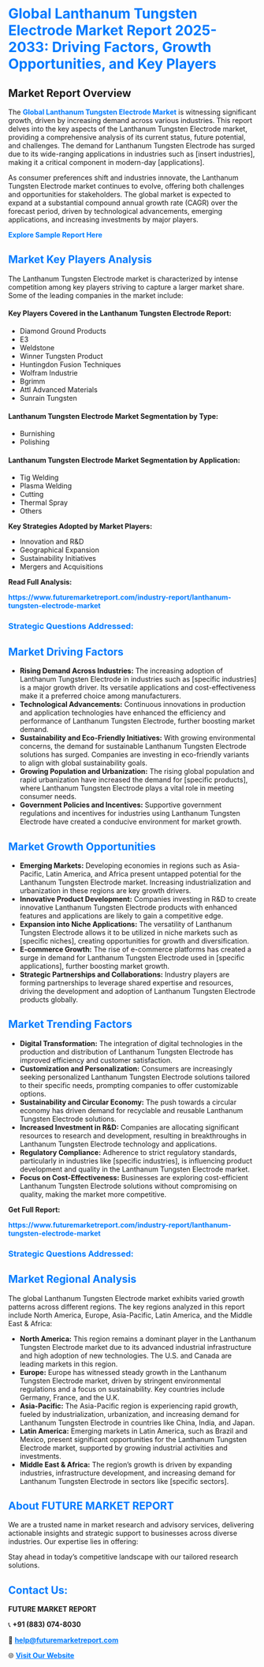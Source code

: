 <h1 style="color: #007BFF;">Global Lanthanum Tungsten Electrode Market Report 2025-2033: Driving Factors, Growth Opportunities, and Key Players</h1>

<section id="overview">
<h2>Market Report Overview</h2>
<p>The <a href="https://www.futuremarketreport.com/industry-report/lanthanum-tungsten-electrode-market" style="color: #007BFF; text-decoration: none;"><strong>Global Lanthanum Tungsten Electrode Market</strong></a> is witnessing significant growth, driven by increasing demand across various industries. This report delves into the key aspects of the Lanthanum Tungsten Electrode market, providing a comprehensive analysis of its current status, future potential, and challenges. The demand for Lanthanum Tungsten Electrode has surged due to its wide-ranging applications in industries such as [insert industries], making it a critical component in modern-day [applications].</p>
<p>As consumer preferences shift and industries innovate, the Lanthanum Tungsten Electrode market continues to evolve, offering both challenges and opportunities for stakeholders. The global market is expected to expand at a substantial compound annual growth rate (CAGR) over the forecast period, driven by technological advancements, emerging applications, and increasing investments by major players.</p>
</section>

<section id="overview">
<p><a href="https://www.futuremarketreport.com/request-sample/reportId=29558" style="color: #007BFF; text-decoration: none;"><strong>Explore Sample Report Here</strong></a></p>
</section>

<section id="key-players">
<h2 style="color: #007BFF;">Market Key Players Analysis</h2>
<p>The Lanthanum Tungsten Electrode market is characterized by intense competition among key players striving to capture a larger market share. Some of the leading companies in the market include:</p>
<h4>Key Players Covered in the Lanthanum Tungsten Electrode Report:</h4>
<ul><li>Diamond Ground Products</li><li>E3</li><li>Weldstone</li><li>Winner Tungsten Product</li><li>Huntingdon Fusion Techniques</li><li>Wolfram Industrie</li><li>Bgrimm</li><li>Attl Advanced Materials</li><li>Sunrain Tungsten</li></ul>
<h4>Lanthanum Tungsten Electrode Market Segmentation by Type:</h4>
<ul><li>Burnishing</li><li>Polishing</li></ul>

<h4>Lanthanum Tungsten Electrode Market Segmentation by Application:</h4>
<ul><li>Tig Welding</li><li>Plasma Welding</li><li>Cutting</li><li>Thermal Spray</li><li>Others</li></ul>
<p><strong>Key Strategies Adopted by Market Players:</strong></p>
<ul>
<li>Innovation and R&D</li>
<li>Geographical Expansion</li>
<li>Sustainability Initiatives</li>
<li>Mergers and Acquisitions</li>
</ul>
</section>

<section>
<p><strong>Read Full Analysis: </strong></p><a href="https://www.futuremarketreport.com/industry-report/lanthanum-tungsten-electrode-market" style="color: #007BFF; text-decoration: none;"><strong>https://www.futuremarketreport.com/industry-report/lanthanum-tungsten-electrode-market</strong></a>
<h3 style="color: #007BFF;">Strategic Questions Addressed:</h3>
</section>

<section id="driving-factors">
<h2 style="color: #007BFF;">Market Driving Factors</h2>
<ul>
<li><strong>Rising Demand Across Industries:</strong> The increasing adoption of Lanthanum Tungsten Electrode in industries such as [specific industries] is a major growth driver. Its versatile applications and cost-effectiveness make it a preferred choice among manufacturers.</li>
<li><strong>Technological Advancements:</strong> Continuous innovations in production and application technologies have enhanced the efficiency and performance of Lanthanum Tungsten Electrode, further boosting market demand.</li>
<li><strong>Sustainability and Eco-Friendly Initiatives:</strong> With growing environmental concerns, the demand for sustainable Lanthanum Tungsten Electrode solutions has surged. Companies are investing in eco-friendly variants to align with global sustainability goals.</li>
<li><strong>Growing Population and Urbanization:</strong> The rising global population and rapid urbanization have increased the demand for [specific products], where Lanthanum Tungsten Electrode plays a vital role in meeting consumer needs.</li>
<li><strong>Government Policies and Incentives:</strong> Supportive government regulations and incentives for industries using Lanthanum Tungsten Electrode have created a conducive environment for market growth.</li>
</ul>
</section>

<section id="growth-opportunities">
<h2 style="color: #007BFF;">Market Growth Opportunities</h2>
<ul>
<li><strong>Emerging Markets:</strong> Developing economies in regions such as Asia-Pacific, Latin America, and Africa present untapped potential for the Lanthanum Tungsten Electrode market. Increasing industrialization and urbanization in these regions are key growth drivers.</li>
<li><strong>Innovative Product Development:</strong> Companies investing in R&D to create innovative Lanthanum Tungsten Electrode products with enhanced features and applications are likely to gain a competitive edge.</li>
<li><strong>Expansion into Niche Applications:</strong> The versatility of Lanthanum Tungsten Electrode allows it to be utilized in niche markets such as [specific niches], creating opportunities for growth and diversification.</li>
<li><strong>E-commerce Growth:</strong> The rise of e-commerce platforms has created a surge in demand for Lanthanum Tungsten Electrode used in [specific applications], further boosting market growth.</li>
<li><strong>Strategic Partnerships and Collaborations:</strong> Industry players are forming partnerships to leverage shared expertise and resources, driving the development and adoption of Lanthanum Tungsten Electrode products globally.</li>
</ul>
</section>

<section id="trending-factors">
<h2 style="color: #007BFF;">Market Trending Factors</h2>
<ul>
<li><strong>Digital Transformation:</strong> The integration of digital technologies in the production and distribution of Lanthanum Tungsten Electrode has improved efficiency and customer satisfaction.</li>
<li><strong>Customization and Personalization:</strong> Consumers are increasingly seeking personalized Lanthanum Tungsten Electrode solutions tailored to their specific needs, prompting companies to offer customizable options.</li>
<li><strong>Sustainability and Circular Economy:</strong> The push towards a circular economy has driven demand for recyclable and reusable Lanthanum Tungsten Electrode solutions.</li>
<li><strong>Increased Investment in R&D:</strong> Companies are allocating significant resources to research and development, resulting in breakthroughs in Lanthanum Tungsten Electrode technology and applications.</li>
<li><strong>Regulatory Compliance:</strong> Adherence to strict regulatory standards, particularly in industries like [specific industries], is influencing product development and quality in the Lanthanum Tungsten Electrode market.</li>
<li><strong>Focus on Cost-Effectiveness:</strong> Businesses are exploring cost-efficient Lanthanum Tungsten Electrode solutions without compromising on quality, making the market more competitive.</li>
</ul>
</section>

<section>
<p><strong>Get Full Report: </strong></p><a href="https://www.futuremarketreport.com/industry-report/lanthanum-tungsten-electrode-market" style="color: #007BFF; text-decoration: none;"><strong>https://www.futuremarketreport.com/industry-report/lanthanum-tungsten-electrode-market</strong></a>
<h3 style="color: #007BFF;">Strategic Questions Addressed:</h3>
</section>


<section id="regional-analysis">
<h2 style="color: #007BFF;">Market Regional Analysis</h2>
<p>The global Lanthanum Tungsten Electrode market exhibits varied growth patterns across different regions. The key regions analyzed in this report include North America, Europe, Asia-Pacific, Latin America, and the Middle East & Africa:</p>
<ul>
<li><strong>North America:</strong> This region remains a dominant player in the Lanthanum Tungsten Electrode market due to its advanced industrial infrastructure and high adoption of new technologies. The U.S. and Canada are leading markets in this region.</li>
<li><strong>Europe:</strong> Europe has witnessed steady growth in the Lanthanum Tungsten Electrode market, driven by stringent environmental regulations and a focus on sustainability. Key countries include Germany, France, and the U.K.</li>
<li><strong>Asia-Pacific:</strong> The Asia-Pacific region is experiencing rapid growth, fueled by industrialization, urbanization, and increasing demand for Lanthanum Tungsten Electrode in countries like China, India, and Japan.</li>
<li><strong>Latin America:</strong> Emerging markets in Latin America, such as Brazil and Mexico, present significant opportunities for the Lanthanum Tungsten Electrode market, supported by growing industrial activities and investments.</li>
<li><strong>Middle East & Africa:</strong> The region’s growth is driven by expanding industries, infrastructure development, and increasing demand for Lanthanum Tungsten Electrode in sectors like [specific sectors].</li>
</ul>
</section>

<footer>
<h2 style="color: #007BFF;">About FUTURE MARKET REPORT</h2>
<p>We are a trusted name in market research and advisory services, delivering actionable insights and strategic support to businesses across diverse industries. Our expertise lies in offering:</p>

<p>Stay ahead in today’s competitive landscape with our tailored research solutions.</p>

<h2 style="color: #007BFF;">Contact Us:</h2>
<p><strong>FUTURE MARKET REPORT</strong></p>
<p>📞 <strong>+91 (883) 074-8030</strong></p>
<p>📧 <strong><a href="mailto:help@futuremarketreport.com" style="color: #007BFF;">help@futuremarketreport.com</a></strong></p>
<p>🌐 <strong><a href="https://www.futuremarketreport.com/" style="color: #007BFF;">Visit Our Website</a></strong></p>
</footer>